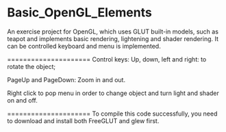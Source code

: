 Basic_OpenGL_Elements
=====================

An exercise project for OpenGL, which uses GLUT built-in models, such as teapot and implements basic rendering, lightening
and shader rendering. It can be controlled keyboard and menu is implemented.

=====================
Control keys:
Up, down, left and right: to rotate the object;

PageUp and PageDown: Zoom in and out.

Right click to pop menu in order to change object and turn light and shader on and off.

=====================
To compile this code successfully, you need to download and install both FreeGLUT and glew first.
